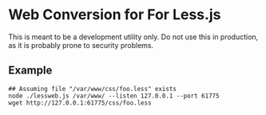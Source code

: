 # Web Conversion for For Less.js

This is meant to be a development utility only. Do not use this
in production, as it is probably prone to security problems.

## Example

```shell
## Assuming file "/var/www/css/foo.less" exists
node ./lessweb.js /var/www/ --listen 127.0.0.1 --port 61775
wget http://127.0.0.1:61775/css/foo.less
```
